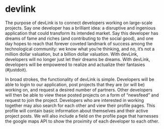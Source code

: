 # devlink

The purpose of devLink is to connect developers working on large-scale projects. Say one developer has a brilliant idea: a disruptive and ingenious application that could transform its intended market. Say this developer has dreams of fame and riches (and contributing to the social good), and one day hopes to reach that forever coveted landmark of success among the technological community: we know what you’re thinking, and no, it’s not a million dollar valuation, but a billion dollar valuation. With devLink, developers will no longer just let their dreams be dreams. With devLink, developers will be empowered to realize and actualize their fantasies (#justdoit).

In broad strokes, the functionality of devLink is simple. Developers will be able to login to our application, post projects that they are (or will be) working on, and request a desired number of partners. Other developers will then be able to view these posted projects on a form of “newsfeed” and request to join the project. Developers who are interested in working together may also search for each other and view their profile pages. This profile will contain basic information about themselves and their active project posts. We will also include a field on the profile page that harnesses the google maps API to show the proximity of each developer to each other. 
